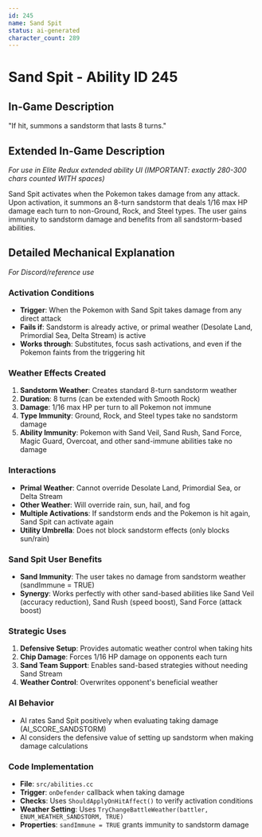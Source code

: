 ```yaml
---
id: 245
name: Sand Spit
status: ai-generated
character_count: 289
---
```


# Sand Spit - Ability ID 245

## In-Game Description
"If hit, summons a sandstorm that lasts 8 turns."

## Extended In-Game Description
*For use in Elite Redux extended ability UI (IMPORTANT: exactly 280-300 chars counted WITH spaces)*

Sand Spit activates when the Pokemon takes damage from any attack. Upon activation, it summons an 8-turn sandstorm that deals 1/16 max HP damage each turn to non-Ground, Rock, and Steel types. The user gains immunity to sandstorm damage and benefits from all sandstorm-based abilities.

## Detailed Mechanical Explanation
*For Discord/reference use*

### Activation Conditions
- **Trigger**: When the Pokemon with Sand Spit takes damage from any direct attack
- **Fails if**: Sandstorm is already active, or primal weather (Desolate Land, Primordial Sea, Delta Stream) is active
- **Works through**: Substitutes, focus sash activations, and even if the Pokemon faints from the triggering hit

### Weather Effects Created
1. **Sandstorm Weather**: Creates standard 8-turn sandstorm weather
2. **Duration**: 8 turns (can be extended with Smooth Rock)
3. **Damage**: 1/16 max HP per turn to all Pokemon not immune
4. **Type Immunity**: Ground, Rock, and Steel types take no sandstorm damage
5. **Ability Immunity**: Pokemon with Sand Veil, Sand Rush, Sand Force, Magic Guard, Overcoat, and other sand-immune abilities take no damage

### Interactions
- **Primal Weather**: Cannot override Desolate Land, Primordial Sea, or Delta Stream
- **Other Weather**: Will override rain, sun, hail, and fog
- **Multiple Activations**: If sandstorm ends and the Pokemon is hit again, Sand Spit can activate again
- **Utility Umbrella**: Does not block sandstorm effects (only blocks sun/rain)

### Sand Spit User Benefits
- **Sand Immunity**: The user takes no damage from sandstorm weather (sandImmune = TRUE)
- **Synergy**: Works perfectly with other sand-based abilities like Sand Veil (accuracy reduction), Sand Rush (speed boost), Sand Force (attack boost)

### Strategic Uses
1. **Defensive Setup**: Provides automatic weather control when taking hits
2. **Chip Damage**: Forces 1/16 HP damage on opponents each turn
3. **Sand Team Support**: Enables sand-based strategies without needing Sand Stream
4. **Weather Control**: Overwrites opponent's beneficial weather

### AI Behavior
- AI rates Sand Spit positively when evaluating taking damage (AI_SCORE_SANDSTORM)
- AI considers the defensive value of setting up sandstorm when making damage calculations

### Code Implementation
- **File**: `src/abilities.cc`
- **Trigger**: `onDefender` callback when taking damage
- **Checks**: Uses `ShouldApplyOnHitAffect()` to verify activation conditions
- **Weather Setting**: Uses `TryChangeBattleWeather(battler, ENUM_WEATHER_SANDSTORM, TRUE)`
- **Properties**: `sandImmune = TRUE` grants immunity to sandstorm damage